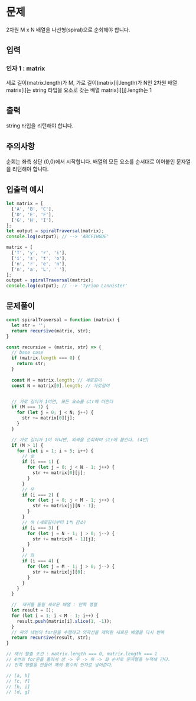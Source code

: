# 문제
2차원 M x N 배열을 나선형(spiral)으로 순회해야 합니다.

## 입력
### 인자 1 : matrix
세로 길이(matrix.length)가 M, 가로 길이(matrix[i].length)가 N인 2차원 배열
matrix[i]는 string 타입을 요소로 갖는 배열
matrix[i][j].length는 1

## 출력
string 타입을 리턴해야 합니다.

## 주의사항
순회는 좌측 상단 (0,0)에서 시작합니다.
배열의 모든 요소를 순서대로 이어붙인 문자열을 리턴해야 합니다.

## 입출력 예시
```javascript
let matrix = [
  ['A', 'B', 'C'],
  ['D', 'E', 'F'],
  ['G', 'H', 'I'],
];
let output = spiralTraversal(matrix);
console.log(output); // --> 'ABCFIHGDE'

matrix = [
  ['T', 'y', 'r', 'i'],
  ['i', 's', 't', 'o'],
  ['n', 'r', 'e', 'n'],
  ['n', 'a', 'L', ' '],
];
output = spiralTraversal(matrix);
console.log(output); // --> 'Tyrion Lannister'
```

## 문제풀이
```javascript
const spiralTraversal = function (matrix) {
  let str = '';
  return recursive(matrix, str);
}

const recursive = (matrix, str) => {
  // base case
  if (matrix.length === 0) {
    return str;
  }
  
  const M = matrix.length; // 세로길이
  const N = matrix[0].length; // 가로길이


  // 가로 길이가 1이면, 모든 요소를 str에 더한다
  if (M === 1) {
    for (let j = 0; j < N; j++) {
      str += matrix[0][j];
    }
  }

  // 가로 길이가 1이 아니면, 외곽을 순회하여 str에 붙인다. (4번)
  if (M > 1) {
    for (let i = 1; i < 5; i++) {
      // 상
      if (i === 1) {
        for (let j = 0; j < N - 1; j++) {
          str += matrix[0][j];
        }
      }
      // 우
      if (i === 2) {
        for (let j = 0; j < M - 1; j++) {
          str += matrix[j][N - 1];
        }
      }
      // 하 (세로길이부터 1씩 감소)
      if (i === 3) {
        for (let j = N - 1; j > 0; j--) {
          str += matrix[M - 1][j];
        }
      }
      // 좌
      if (i === 4) {
        for (let j = M - 1; j > 0; j--) {
          str += matrix[j][0];
        }
      }
    }
  }

  //  재귀를 돌릴 새로운 배열 : 안쪽 행렬
  let result = [];
  for (let i = 1; i < M - 1; i++) {
    result.push(matrix[i].slice(1, -1));
  }
  // 위의 네번의 for문을 수행하고 외곽선을 제외한 새로운 배열을 다시 반복
  return recursive(result, str);
}

// 재귀 탈출 조건 : matrix.length === 0, matrix.length === 1
// 4번의 for문을 돌려서 상 -> 우 -> 하 -> 좌 순서로 문자열을 누적해 간다.
// 안쪽 행렬을 만들어 재귀 함수의 인자로 넣어준다.

// [a, b]
// [c, f]
// [h, i]
// [d, g]
```
